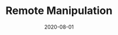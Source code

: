 ---
layout: prototype
title:  "Remote Manipulation"
date: 2020-08-01
description: "Scan a QR code to journey through the solar system. Control 3D models of the planets on a larger screen with your smartphone!"
prototype_url: "https://touchless.valtech.engineering/qr/"
repo_url: "https://github.com/valtech-sd/touchless"
screenshot: ""
demo: "https://touchless.valtech.engineering/videos/touchless-qr.mp4"
category: Touchless
---